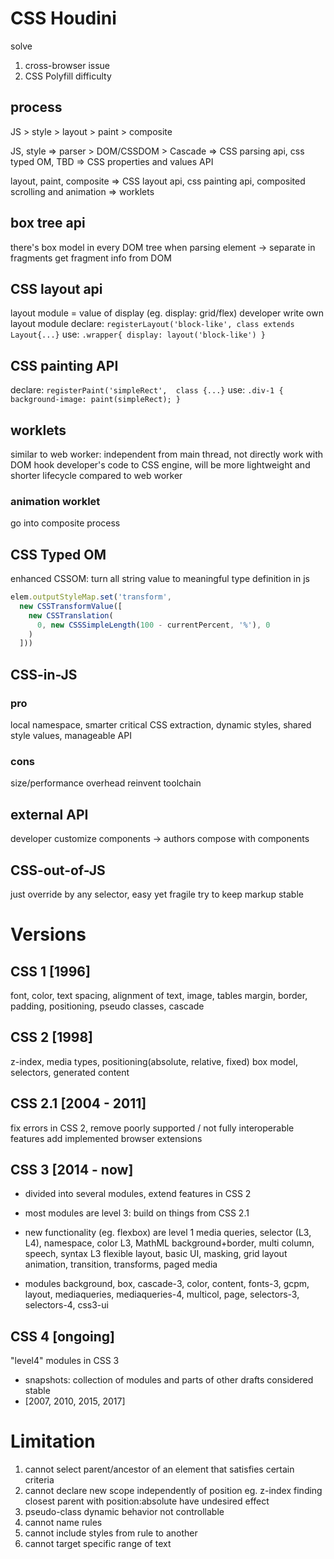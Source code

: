 # CSS Houdini
solve
1. cross-browser issue
2. CSS Polyfill difficulty

## process
JS > style > layout > paint > composite

JS, style => parser > DOM/CSSDOM > Cascade
          => CSS parsing api, css typed OM, TBD
          => CSS properties and values API

layout, paint, composite
  => CSS layout api, css painting api, composited scrolling and animation
  => worklets

## box tree api
there's box model in every DOM tree
when parsing element -> separate in fragments
get fragment info from DOM 

## CSS layout api
layout module = value of display (eg. display: grid/flex)
developer write own layout module
declare:
`registerLayout('block-like', class extends Layout{...}`
use:
`.wrapper{ display: layout('block-like') }`

## CSS painting API
declare:
`registerPaint('simpleRect',  class {...}`
use: 
`.div-1 { background-image: paint(simpleRect); }`

## worklets
similar to web worker: independent from main thread, not directly work with DOM
hook developer's code to CSS engine, will be more lightweight and shorter lifecycle
  compared to web worker

### animation worklet
go into composite process  

## CSS Typed OM
enhanced CSSOM: turn all string value to meaningful type definition in js
```js
elem.outputStyleMap.set('transform',
  new CSSTransformValue([
    new CSSTranslation(
      0, new CSSSimpleLength(100 - currentPercent, '%'), 0
    )
  ]))
```

## CSS-in-JS
### pro
local namespace, smarter critical CSS extraction,
dynamic styles, shared style values, manageable API
### cons
size/performance overhead
reinvent toolchain

## external API
developer customize components -> authors compose with components

## CSS-out-of-JS
just override by any selector, easy yet fragile
try to keep markup stable

# Versions
## CSS 1 [1996]
font, color, text spacing, alignment of text, image, tables
margin, border, padding, positioning, pseudo classes, cascade
## CSS 2 [1998]
z-index, media types, positioning(absolute, relative, fixed)
box model, selectors, generated content
## CSS 2.1 [2004 - 2011]
fix errors in CSS 2, remove poorly supported / not fully interoperable features
add implemented browser extensions

## CSS 3 [2014 - now]
- divided into several modules, extend features in CSS 2
- most modules are level 3: build on things from CSS 2.1
- new functionality (eg. flexbox) are level 1
media queries, selector (L3, L4), namespace, color L3, MathML
background+border, multi column, speech, syntax L3
flexible layout, basic UI, masking, grid layout
animation, transition, transforms, paged media

- modules
background, box, cascade-3, color, content, fonts-3, gcpm, layout, mediaqueries,
mediaqueries-4, multicol, page, selectors-3, selectors-4, css3-ui

## CSS 4 [ongoing]
"level4" modules in CSS 3
- snapshots: collection of modules and parts of other drafts considered stable
- [2007, 2010, 2015, 2017]

# Limitation
1. cannot select parent/ancestor of an element that satisfies certain criteria
2. cannot declare new scope independently of position
  eg. z-index finding closest parent with position:absolute have undesired effect
3. pseudo-class dynamic behavior not controllable
4. cannot name rules
5. cannot include styles from rule to another
6. cannot target specific range of text





















